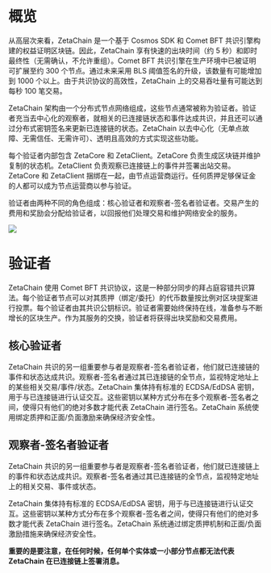 # 概览

从高层次来看，ZetaChain 是一个基于 Cosmos SDK 和 Comet BFT 共识引擎构建的权益证明区块链。因此，ZetaChain 享有快速的出块时间（约 5 秒）和即时最终性（无需确认，不允许重组）。Comet BFT 共识引擎在生产环境中已被证明可扩展至约 300 个节点。通过未来采用 BLS 阈值签名的升级，该数量有可能增加到 1000 个以上。由于共识协议的高效性，ZetaChain 上的交易吞吐量有可能达到每秒 100 笔交易。

ZetaChain 架构由一个分布式节点网络组成，这些节点通常被称为验证者。验证者充当去中心化的观察者，就相关的已连接链状态和事件达成共识，并且还可以通过分布式密钥签名来更新已连接链的状态。ZetaChain 以去中心化（无单点故障、无需信任、无需许可）、透明且高效的方式实现这些功能。

每个验证者内部包含 ZetaCore 和 ZetaClient。ZetaCore 负责生成区块链并维护复制的状态机。ZetaClient 负责观察已连接链上的事件并签署出站交易。ZetaCore 和 ZetaClient 捆绑在一起，由节点运营商运行。任何质押足够保证金的人都可以成为节点运营商以参与验证。

验证者由两种不同的角色组成：核心验证者和观察者-签名者验证者。交易产生的费用和奖励会分配给验证者，以回报他们处理交易和维护网络安全的服务。

![](https://www.zetachain.com/docs/_next/image/?url=%2Fdocs%2F_next%2Fstatic%2Fmedia%2Farchitecture-1.2a8b2186.png&w=3840&q=75)

# 验证者

ZetaChain 使用 Comet BFT 共识协议，这是一种部分同步的拜占庭容错共识算法。每个验证者节点可以对其质押（绑定/委托）的代币数量按比例对区块提案进行投票。每个验证者由其共识公钥标识。验证者需要始终保持在线，准备参与不断增长的区块生产。作为其服务的交换，验证者将获得出块奖励和交易费用。

## 核心验证者

ZetaChain 共识的另一组重要参与者是观察者-签名者验证者，他们就已连接链的事件和状态达成共识。观察者-签名者通过其已连接链的全节点，监视特定地址上的某些相关交易/事件/状态。ZetaChain 集体持有标准的 ECDSA/EdDSA 密钥，用于与已连接链进行认证交互。这些密钥以某种方式分布在多个观察者-签名者之间，使得只有他们的绝对多数才能代表 ZetaChain 进行签名。ZetaChain 系统使用绑定质押和正面/负面激励来确保经济安全性。

## 观察者-签名者验证者

ZetaChain 共识的另一组重要参与者是观察者-签名者验证者，他们就已连接链上的事件和状态达成共识。观察者-签名者通过其已连接链的全节点，监视特定地址上的相关交易、事件或状态。

ZetaChain 集体持有标准的 ECDSA/EdDSA 密钥，用于与已连接链进行认证交互。这些密钥以某种方式分布在多个观察者-签名者之间，使得只有他们的绝对多数才能代表 ZetaChain 进行签名。ZetaChain 系统通过绑定质押机制和正面/负面激励措施来确保经济安全性。

**重要的是要注意，在任何时候，任何单个实体或一小部分节点都无法代表 ZetaChain 在已连接链上签署消息。**